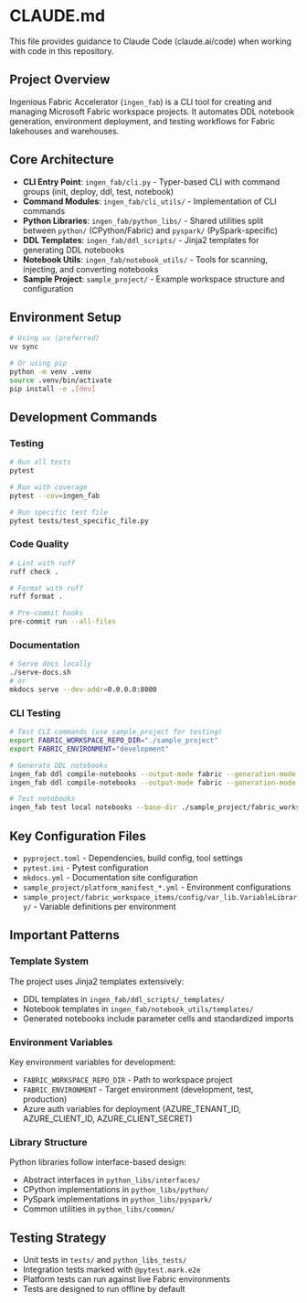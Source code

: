 # CLAUDE.md

This file provides guidance to Claude Code (claude.ai/code) when working with code in this repository.

## Project Overview

Ingenious Fabric Accelerator (`ingen_fab`) is a CLI tool for creating and managing Microsoft Fabric workspace projects. It automates DDL notebook generation, environment deployment, and testing workflows for Fabric lakehouses and warehouses.

## Core Architecture

- **CLI Entry Point**: `ingen_fab/cli.py` - Typer-based CLI with command groups (init, deploy, ddl, test, notebook)
- **Command Modules**: `ingen_fab/cli_utils/` - Implementation of CLI commands
- **Python Libraries**: `ingen_fab/python_libs/` - Shared utilities split between `python/` (CPython/Fabric) and `pyspark/` (PySpark-specific)
- **DDL Templates**: `ingen_fab/ddl_scripts/` - Jinja2 templates for generating DDL notebooks
- **Notebook Utils**: `ingen_fab/notebook_utils/` - Tools for scanning, injecting, and converting notebooks
- **Sample Project**: `sample_project/` - Example workspace structure and configuration

## Environment Setup

```bash
# Using uv (preferred)
uv sync

# Or using pip
python -m venv .venv
source .venv/bin/activate
pip install -e .[dev]
```

## Development Commands

### Testing
```bash
# Run all tests
pytest

# Run with coverage
pytest --cov=ingen_fab

# Run specific test file
pytest tests/test_specific_file.py
```

### Code Quality
```bash
# Lint with ruff
ruff check .

# Format with ruff
ruff format .

# Pre-commit hooks
pre-commit run --all-files
```

### Documentation
```bash
# Serve docs locally
./serve-docs.sh
# or
mkdocs serve --dev-addr=0.0.0.0:8000
```

### CLI Testing
```bash
# Test CLI commands (use sample_project for testing)
export FABRIC_WORKSPACE_REPO_DIR="./sample_project"
export FABRIC_ENVIRONMENT="development"

# Generate DDL notebooks
ingen_fab ddl compile-notebooks --output-mode fabric --generation-mode warehouse
ingen_fab ddl compile-notebooks --output-mode fabric --generation-mode lakehouse

# Test notebooks
ingen_fab test local notebooks --base-dir ./sample_project/fabric_workspace_items
```

## Key Configuration Files

- `pyproject.toml` - Dependencies, build config, tool settings
- `pytest.ini` - Pytest configuration
- `mkdocs.yml` - Documentation site configuration
- `sample_project/platform_manifest_*.yml` - Environment configurations
- `sample_project/fabric_workspace_items/config/var_lib.VariableLibrary/` - Variable definitions per environment

## Important Patterns

### Template System
The project uses Jinja2 templates extensively:
- DDL templates in `ingen_fab/ddl_scripts/_templates/`
- Notebook templates in `ingen_fab/notebook_utils/templates/`
- Generated notebooks include parameter cells and standardized imports

### Environment Variables
Key environment variables for development:
- `FABRIC_WORKSPACE_REPO_DIR` - Path to workspace project
- `FABRIC_ENVIRONMENT` - Target environment (development, test, production)
- Azure auth variables for deployment (AZURE_TENANT_ID, AZURE_CLIENT_ID, AZURE_CLIENT_SECRET)

### Library Structure
Python libraries follow interface-based design:
- Abstract interfaces in `python_libs/interfaces/`
- CPython implementations in `python_libs/python/`
- PySpark implementations in `python_libs/pyspark/`
- Common utilities in `python_libs/common/`

## Testing Strategy

- Unit tests in `tests/` and `python_libs_tests/` 
- Integration tests marked with `@pytest.mark.e2e`
- Platform tests can run against live Fabric environments
- Tests are designed to run offline by default
